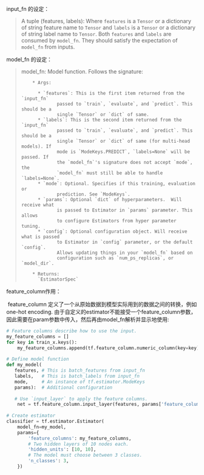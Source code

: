 input_fn 的设定：

> A tuple (features, labels): Where `features` is a `Tensor` or a
>dictionary of string feature name to `Tensor` and `labels` is a
>`Tensor` or a dictionary of string label name to `Tensor`. Both
>`features` and `labels` are consumed by `model_fn`. They should
>satisfy the expectation of `model_fn` from inputs.

model_fn 的设定：

> model_fn: Model function. Follows the signature:
>
>         * Args:
>     
>           * `features`: This is the first item returned from the `input_fn`
>                  passed to `train`, `evaluate`, and `predict`. This should be a
>                  single `Tensor` or `dict` of same.
>           * `labels`: This is the second item returned from the `input_fn`
>                  passed to `train`, `evaluate`, and `predict`. This should be a
>                  single `Tensor` or `dict` of same (for multi-head models). If
>                  mode is `ModeKeys.PREDICT`, `labels=None` will be passed. If
>                  the `model_fn`'s signature does not accept `mode`, the
>                  `model_fn` must still be able to handle `labels=None`.
>           * `mode`: Optional. Specifies if this training, evaluation or
>                  prediction. See `ModeKeys`.
>           * `params`: Optional `dict` of hyperparameters.  Will receive what
>                  is passed to Estimator in `params` parameter. This allows
>                  to configure Estimators from hyper parameter tuning.
>           * `config`: Optional configuration object. Will receive what is passed
>                  to Estimator in `config` parameter, or the default `config`.
>                  Allows updating things in your `model_fn` based on
>                  configuration such as `num_ps_replicas`, or `model_dir`.
>     
>         * Returns:
>           `EstimatorSpec`

feature_column作用：

​	feature_column 定义了一个从原始数据到模型实际用到的数据之间的转换，例如one-hot encoding. 由于自定义的estimator不能接受一个feature_column参数，因此需要在param参数中传入，然后再由model_fn解析并显示地使用:

~~~python
# Feature columns describe how to use the input.
my_feature_columns = []
for key in train_x.keys():
    my_feature_columns.append(tf.feature_column.numeric_column(key=key))
    
# Define model function    
def my_model(
   features, # This is batch_features from input_fn
   labels,   # This is batch_labels from input_fn
   mode,     # An instance of tf.estimator.ModeKeys
   params):  # Additional configuration
    
   # Use `input_layer` to apply the feature columns.
    net = tf.feature_column.input_layer(features, params['feature_columns'])
    
# Create estimator    
classifier = tf.estimator.Estimator(
    model_fn=my_model,
    params={
        'feature_columns': my_feature_columns,
        # Two hidden layers of 10 nodes each.
        'hidden_units': [10, 10],
        # The model must choose between 3 classes.
        'n_classes': 3,
    })




~~~



